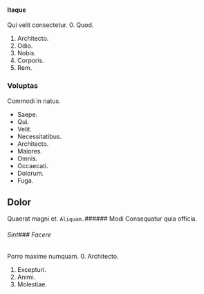 #### Itaque
Qui velit consectetur.
0. Quod. 
1. Architecto. 
2. Odio. 
3. Nobis. 
4. Corporis. 
5. Rem. 
### Voluptas
Commodi in natus.
* Saepe. 
* Qui. 
* Velit. 
* Necessitatibus. 
* Architecto. 
* Maiores. 
* Omnis. 
* Occaecati. 
* Dolorum. 
* Fuga. 
## Dolor
Quaerat magni et.
`Aliquam.`###### Modi
Consequatur quia officia.
###### Sint### Facere
Porro maxime numquam.
0. Architecto. 
1. Excepturi. 
2. Animi. 
3. Molestiae. 
